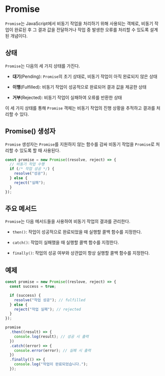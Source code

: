 # Promise

`Promise`는 JavaScript에서 비동기 작업을 처리하기 위해 사용되는 객체로, 비동기 작업이 완료된 후 그 결과 값을 전달하거나 작업 중 발생한 오류를 처리할 수 있도록 설계된 개념이다.

## 상태

`Promise`는 다음의 세 가지 상태를 가진다.

- **대기**(Pending): `Promise`의 초기 상태로, 비동기 작업이 아직 완료되지 않은 상태

- **이행**(Fulfilled): 비동기 작업이 성공적으로 완료되어 결과 값을 제공한 상태

- **거부**(Rejected): 비동기 작업이 실패하여 오류를 반환한 상태

이 세 가지 상태를 통해 `Promise` 객체는 비동기 작업의 진행 상황을 추적하고 결과를 처리할 수 있다.

## Promise() 생성자

`Promise` 생성자는 `Promise`를 지원하지 않는 함수를 감싸 비동기 작업을 `Promise`로 처리할 수 있도록 할 때 사용된다.

```js
const promise = new Promise((resolve, reject) => {
  // 비동기 작업 수행
  if (/* 작업 성공 */) {
    resolve("성공");
  } else {
    reject("실패");
  }
});
```

## 주요 메서드

`Promise`는 다음 메서드들을 사용하여 비동기 작업의 결과를 관리한다.

- `then()`: 작업이 성공적으로 완료되었을 때 실행할 콜백 함수를 지정한다.

- `catch()`: 작업이 실패했을 때 실행할 콜백 함수를 지정한다.

- `finally()`: 작업의 성공 여부와 상관없이 항상 실행할 콜백 함수를 지정한다.

## 예제

```js
const promise = new Promise((reslove, reject) => {
  const success = true;

  if (success) {
    resolve("작업 성공"); // fulfilled
  } else {
    reject("작업 실패"); // rejected
  }
});

promise
  .then((result) => {
    console.log(result); // 성공 시 출력
  })
  .catch((error) => {
    console.error(error); // 실패 시 출력
  })
  .finally(() => {
    console.log("작업이 완료되었습니다.");
  });
```
